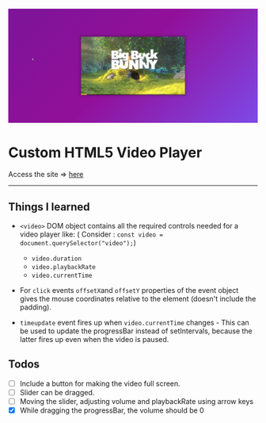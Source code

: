 ![Site Snap](site_snap.png)

# Custom HTML5 Video Player

Access the site &rArr; [here](https://ashwin776.github.io/JS-Projects/20.%20JS30%20-%20Day11%20-%20Custom%20HTML5%20Video%20Player/)

---

## Things I learned

- `<video>` DOM object contains all the required controls needed for a video player like:
( Consider : `const video = document.querySelector("video");`) 
    - `video.duration`
    - `video.playbackRate`
    - `video.currentTime`

- For `click` events `offsetX`and `offsetY` properties of the event object gives the mouse coordinates relative to the element (doesn't include the padding).
- `timeupdate` event fires up when `video.currentTime` changes - This can be used to update the progressBar instead of setIntervals, because the latter fires up even when the video is paused.


## Todos

- [ ] Include a button for making the video full screen.
- [ ] Slider can be dragged.
- [ ] Moving the slider, adjusting volume and playbackRate using arrow keys
- [x] While dragging the progressBar, the volume should be 0
